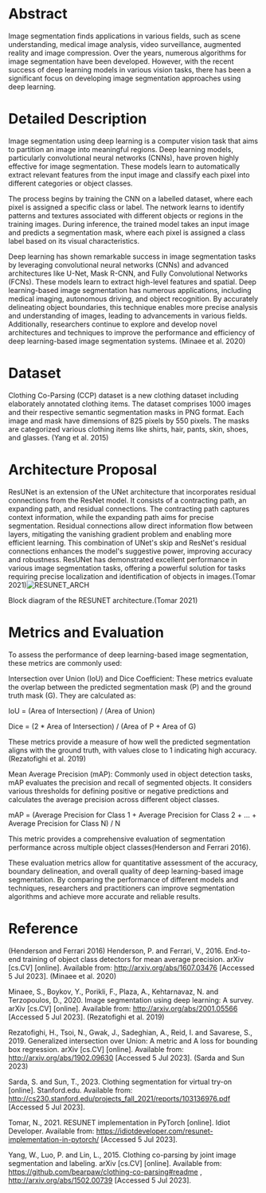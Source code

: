 # Abstract
Image segmentation finds applications in various fields, such as scene understanding, medical image analysis, video surveillance, augmented  reality and image compression. Over  the years, numerous  algorithms for image segmentation have been developed. However, with the  recent success of deep learning models in various vision tasks, there has been a significant focus on developing image segmentation approaches using deep   learning.

# Detailed Description
Image segmentation using deep learning is a computer vision task that aims to partition an image into meaningful regions. Deep learning models, particularly convolutional neural networks (CNNs), have proven highly effective for image segmentation. These models learn to automatically extract relevant features from the input image and classify each pixel into different categories or object classes.

The process begins by training the CNN on a labelled dataset, where each pixel is assigned a specific class or label. The network learns to identify patterns and textures associated with different objects or regions in the training images. During inference, the trained model takes an input image and predicts a segmentation mask, where each pixel is assigned a class label based on its visual characteristics.

Deep learning has shown remarkable success in image segmentation tasks by leveraging convolutional neural networks (CNNs) and advanced architectures like U-Net, Mask R-CNN, and Fully Convolutional Networks (FCNs). These models learn to extract high-level features and spatial.
Deep learning-based image segmentation has numerous applications, including medical imaging, autonomous driving, and object recognition. By accurately delineating object boundaries, this technique enables more precise analysis and understanding of images, leading to advancements in various fields. Additionally, researchers continue to explore and develop novel architectures and techniques to improve the performance and efficiency of deep learning-based image segmentation systems. (Minaee et al. 2020)

# Dataset
Clothing Co-Parsing (CCP) dataset is a new clothing dataset including elaborately annotated clothing items. The dataset comprises 1000 images and their respective semantic segmentation masks in PNG format. Each image and mask have dimensions of 825 pixels by 550 pixels. The masks are categorized various clothing items like shirts, hair, pants, skin, shoes, and glasses. (Yang et al. 2015)

# Architecture Proposal
ResUNet is an extension of the UNet architecture that incorporates residual connections from the ResNet model. It consists of a contracting path, an expanding path, and residual connections. The contracting path captures context information, while the expanding path aims for precise segmentation. Residual connections allow direct information flow between layers, mitigating the vanishing gradient problem and enabling more efficient learning. This combination of UNet's skip and ResNet's residual connections enhances the model's suggestive power, improving accuracy and robustness. ResUNet has demonstrated excellent performance in various image segmentation tasks, offering a powerful solution for tasks requiring precise localization and identification of objects in images.(Tomar 2021)![RESUNET_ARCH](https://github.com/SwarajSingh3005/ASE_Submission/assets/114939556/bb84ee68-d545-4130-9865-fa544a8cef9c)

Block diagram of the RESUNET architecture.(Tomar 2021)


# Metrics and Evaluation
To assess the performance of deep learning-based image segmentation, these metrics are commonly used:

Intersection over Union (IoU) and Dice Coefficient: These metrics evaluate the overlap between the predicted segmentation mask (P) and the ground truth mask (G). They are calculated as:

IoU = (Area of Intersection) / (Area of Union)

Dice = (2 * Area of Intersection) / (Area of P + Area of G)

These metrics provide a measure of how well the predicted segmentation aligns with the ground truth, with values close to 1 indicating high accuracy. (Rezatofighi et al. 2019)



Mean Average Precision (mAP): Commonly used in object detection tasks, mAP evaluates the precision and recall of segmented objects. It considers various thresholds for defining positive or negative predictions and calculates the average precision across different object classes.

mAP = (Average Precision for Class 1 + Average Precision for Class 2 + ... + Average Precision for Class N) / N


This metric provides a comprehensive evaluation of segmentation performance across multiple object classes(Henderson and Ferrari 2016).

These evaluation metrics allow for quantitative assessment of the accuracy, boundary delineation, and overall quality of deep learning-based image segmentation. By comparing the performance of different models and techniques, researchers and practitioners can improve segmentation algorithms and achieve more accurate and reliable results.

# Reference
(Henderson and Ferrari 2016)
Henderson, P. and Ferrari, V., 2016. End-to-end training of object class detectors for mean average precision. arXiv [cs.CV] [online]. Available from: http://arxiv.org/abs/1607.03476 [Accessed 5 Jul 2023].
(Minaee et al. 2020)

Minaee, S., Boykov, Y., Porikli, F., Plaza, A., Kehtarnavaz, N. and Terzopoulos, D., 2020. Image segmentation using deep learning: A survey. arXiv [cs.CV] [online]. Available from: http://arxiv.org/abs/2001.05566 [Accessed 5 Jul 2023].
(Rezatofighi et al. 2019)

Rezatofighi, H., Tsoi, N., Gwak, J., Sadeghian, A., Reid, I. and Savarese, S., 2019. Generalized intersection over Union: A metric and A loss for bounding box regression. arXiv [cs.CV] [online]. Available from: http://arxiv.org/abs/1902.09630 [Accessed 5 Jul 2023].
(Sarda and Sun 2023)

Sarda, S. and Sun, T., 2023. Clothing segmentation for virtual try-on [online]. Stanford.edu. Available from: http://cs230.stanford.edu/projects_fall_2021/reports/103136976.pdf [Accessed 5 Jul 2023].

Tomar, N., 2021. RESUNET implementation in PyTorch [online]. Idiot Developer. Available from: https://idiotdeveloper.com/resunet-implementation-in-pytorch/ [Accessed 5 Jul 2023].

Yang, W., Luo, P. and Lin, L., 2015. Clothing co-parsing by joint image segmentation and labeling. arXiv [cs.CV] [online]. Available from: https://github.com/bearpaw/clothing-co-parsing#readme ,  http://arxiv.org/abs/1502.00739 [Accessed 5 Jul 2023].
